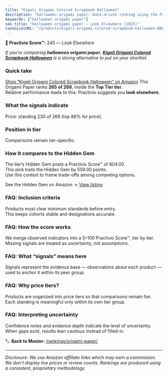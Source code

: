 ```yaml
---
title: "Kigeli Origami Colored Scrapbook Halloween"
description: "halloween origami paper: Data-driven ranking using the Practivio Score™. Positioned by quality, value, demand, findability, momentum."
keywords: ["halloween origami paper"]
seo_title: "halloween origami paper — Look Elsewhere (2025)"
canonicalURL: "/products/kigeli-origami-colored-scrapbook-halloween-B0FBWSGGP2/"
---
```


**🚫 Practivio Score™:** 245 — _Look Elsewhere_


*If you're comparing **halloween origami paper**, **[Kigeli Origami Colored Scrapbook Halloween](https://www.amazon.com/dp/B0FBWSGGP2?tag=practivio-20)** is a strong alternative to put on your shortlist.*
### Quick take
[Shop “Kigeli Origami Colored Scrapbook Halloween” on Amazon](https://www.amazon.com/dp/B0FBWSGGP2?tag=practivio-20)
This Origami Paper ranks **265 of 269**, inside the **Top Tier tier**.  
Relative performance leads to this: Practivio suggests you **look elsewhere**.

### What the signals indicate
Price: standing 230 of 269 (top 86% for price).  

### Position in tier
Comparisons remain tier-specific.

### How it compares to the Hidden Gem
The tier’s Hidden Gem posts a Practivio Score™ of 804.00.  
This pick trails the Hidden Gem by 559.00 points.  
Use this context to frame trade-offs among competing options.  

See the Hidden Gem on Amazon → [View listing](https://www.amazon.com/dp/B0774HD15D?tag=practivio-20)

### FAQ: Inclusion criteria
Products must clear minimum standards before entry.  
This keeps cohorts stable and designations accurate.

### FAQ: How the score works
We merge observed indicators into a 0–100 Practivio Score™, tier by tier.  
Missing signals are treated as uncertainty, not assumptions.

### FAQ: What “signals” means here
Signals represent the evidence base — observations about each product — used to anchor it within its peer group.

### FAQ: Why price tiers?
Products are organized into price tiers so that comparisons remain fair.  
Each standing is meaningful only within its own tier group.

### FAQ: Interpreting uncertainty
Confidence notes and evidence depth indicate the level of uncertainty.  
When gaps exist, results lean cautious instead of filled-in.


🏷️ **Back to Master:** [/rankings/origami-paper/](/rankings/origami-paper/)

---
_Disclosure: We use Amazon affiliate links which may earn a commission. We don’t display live prices or review counts. Rankings are produced using a consistent, proprietary methodology._
